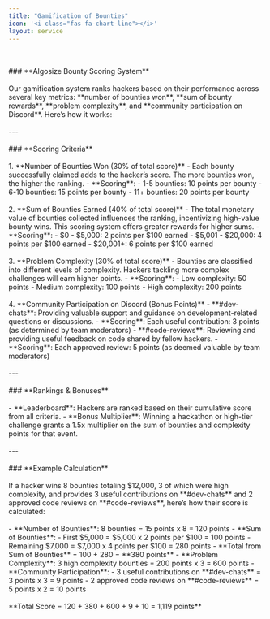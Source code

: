 ```yaml
---
title: "Gamification of Bounties"
icon: '<i class="fas fa-chart-line"></i>'
layout: service
---
```

<br/>
<br/>
### **Algosize Bounty Scoring System**
<br/>
<br/>
Our gamification system ranks hackers based on their performance across several key metrics: **number of bounties won**, **sum of bounty rewards**, **problem complexity**, and **community participation on Discord**. Here’s how it works:
<br/>
<br/>
---
<br/>
<br/>
### **Scoring Criteria**
<br/>
<br/>
1. **Number of Bounties Won (30% of total score)**
   - Each bounty successfully claimed adds to the hacker’s score. The more bounties won, the higher the ranking.
   - **Scoring**:
     - 1-5 bounties: 10 points per bounty
     - 6-10 bounties: 15 points per bounty
     - 11+ bounties: 20 points per bounty
<br/>
<br/>
2. **Sum of Bounties Earned (40% of total score)**  
   - The total monetary value of bounties collected influences the ranking, incentivizing high-value bounty wins. This scoring system offers greater rewards for higher sums.
   - **Scoring**:
     - $0 - $5,000: 2 points per $100 earned
     - $5,001 - $20,000: 4 points per $100 earned
     - $20,001+: 6 points per $100 earned
<br/>
<br/>
3. **Problem Complexity (30% of total score)**
   - Bounties are classified into different levels of complexity. Hackers tackling more complex challenges will earn higher points.
   - **Scoring**:
     - Low complexity: 50 points
     - Medium complexity: 100 points
     - High complexity: 200 points
<br/>
<br/>
4. **Community Participation on Discord (Bonus Points)**
   - **#dev-chats**: Providing valuable support and guidance on development-related questions or discussions.
     - **Scoring**: Each useful contribution: 3 points (as determined by team moderators)
   - **#code-reviews**: Reviewing and providing useful feedback on code shared by fellow hackers.
     - **Scoring**: Each approved review: 5 points (as deemed valuable by team moderators)
<br/>
<br/>
---
<br/>
<br/>
### **Rankings & Bonuses**
<br/>
<br/>
- **Leaderboard**: Hackers are ranked based on their cumulative score from all criteria.
- **Bonus Multiplier**: Winning a hackathon or high-tier challenge grants a 1.5x multiplier on the sum of bounties and complexity points for that event.
<br/>
<br/>
---
<br/>
<br/>
### **Example Calculation**
<br/>
<br/>
If a hacker wins 8 bounties totaling $12,000, 3 of which were high complexity, and provides 3 useful contributions on **#dev-chats** and 2 approved code reviews on **#code-reviews**, here’s how their score is calculated:
<br/>
<br/>
- **Number of Bounties**: 8 bounties = 15 points x 8 = 120 points
- **Sum of Bounties**:  
  - First $5,000 = $5,000 x 2 points per $100 = 100 points  
  - Remaining $7,000 = $7,000 x 4 points per $100 = 280 points  
  - **Total from Sum of Bounties** = 100 + 280 = **380 points**
- **Problem Complexity**: 3 high complexity bounties = 200 points x 3 = 600 points
- **Community Participation**:  
  - 3 useful contributions on **#dev-chats** = 3 points x 3 = 9 points  
  - 2 approved code reviews on **#code-reviews** = 5 points x 2 = 10 points
<br/>
<br/>
**Total Score = 120 + 380 + 600 + 9 + 10 = 1,119 points**
<br/>
<br/>